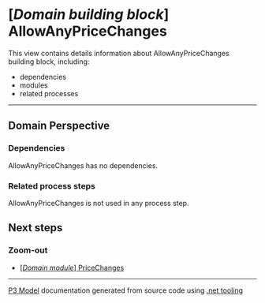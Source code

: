 ﻿
# [*Domain building block*] AllowAnyPriceChanges

This view contains details information about AllowAnyPriceChanges building block, including:
- dependencies
- modules
- related processes  

---



## Domain Perspective


### Dependencies

AllowAnyPriceChanges has no dependencies.  

### Related process steps

AllowAnyPriceChanges is not used in any process step.  

## Next steps


### Zoom-out

- [[*Domain module*] PriceChanges](../../../../Modules/Sales/Orders/PriceChanges/PriceChanges.md)

---

[P3 Model](https://github.com/P3-model/P3-model) documentation generated from source code using [.net tooling](https://github.com/P3-model/P3-model-dotnet)